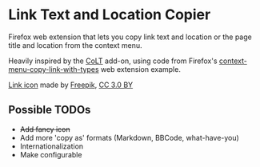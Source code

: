 # Link Text and Location Copier
Firefox web extension that lets you copy link text and location or the page title and location from the context menu.

Heavily inspired by the [CoLT](https://github.com/jgbishop/colt) add-on, using code from Firefox's [context-menu-copy-link-with-types](https://github.com/mdn/webextensions-examples/tree/master/context-menu-copy-link-with-types)  web extension example.

[Link icon](https://www.flaticon.com/free-icon/link-interface-symbol_45730) made by [Freepik](http://www.freepik.com), [CC 3.0 BY](http://creativecommons.org/licenses/by/3.0/)

## Possible TODOs
* ~~Add fancy icon~~
* Add more 'copy as' formats (Markdown, BBCode, what-have-you)
* Internationalization
* Make configurable
